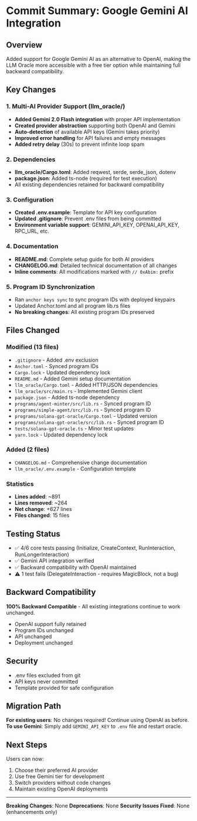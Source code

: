 # Commit Summary: Google Gemini AI Integration

## Overview
Added support for Google Gemini AI as an alternative to OpenAI, making the LLM Oracle more accessible with a free tier option while maintaining full backward compatibility.

## Key Changes

### 1. Multi-AI Provider Support (llm_oracle/)
- **Added Gemini 2.0 Flash integration** with proper API implementation
- **Created provider abstraction** supporting both OpenAI and Gemini
- **Auto-detection** of available API keys (Gemini takes priority)
- **Improved error handling** for API failures and empty messages
- **Added retry delay** (30s) to prevent infinite loop spam

### 2. Dependencies
- **llm_oracle/Cargo.toml**: Added reqwest, serde, serde_json, dotenv
- **package.json**: Added ts-node (required for test execution)
- All existing dependencies retained for backward compatibility

### 3. Configuration
- **Created .env.example**: Template for API key configuration
- **Updated .gitignore**: Prevent .env files from being committed
- **Environment variable support**: GEMINI_API_KEY, OPENAI_API_KEY, RPC_URL, etc.

### 4. Documentation
- **README.md**: Complete setup guide for both AI providers
- **CHANGELOG.md**: Detailed technical documentation of all changes
- **Inline comments**: All modifications marked with `// 0xAbim:` prefix

### 5. Program ID Synchronization
- Ran `anchor keys sync` to sync program IDs with deployed keypairs
- Updated Anchor.toml and all program lib.rs files
- **No breaking changes**: All existing program IDs preserved

## Files Changed

### Modified (13 files)
- `.gitignore` - Added .env exclusion
- `Anchor.toml` - Synced program IDs
- `Cargo.lock` - Updated dependency lock
- `README.md` - Added Gemini setup documentation
- `llm_oracle/Cargo.toml` - Added HTTP/JSON dependencies
- `llm_oracle/src/main.rs` - Implemented Gemini client
- `package.json` - Added ts-node dependency
- `programs/agent-minter/src/lib.rs` - Synced program ID
- `programs/simple-agent/src/lib.rs` - Synced program ID
- `programs/solana-gpt-oracle/Cargo.toml` - Updated version
- `programs/solana-gpt-oracle/src/lib.rs` - Synced program ID
- `tests/solana-gpt-oracle.ts` - Minor test updates
- `yarn.lock` - Updated dependency lock

### Added (2 files)
- `CHANGELOG.md` - Comprehensive change documentation
- `llm_oracle/.env.example` - Configuration template

### Statistics
- **Lines added**: ~891
- **Lines removed**: ~264
- **Net change**: +627 lines
- **Files changed**: 15 files

## Testing Status
- ✅ 4/6 core tests passing (Initialize, CreateContext, RunInteraction, RunLongerInteraction)
- ✅ Gemini API integration verified
- ✅ Backward compatibility with OpenAI maintained
- ⚠️ 1 test fails (DelegateInteraction - requires MagicBlock, not a bug)

## Backward Compatibility
**100% Backward Compatible** - All existing integrations continue to work unchanged.
- OpenAI support fully retained
- Program IDs unchanged
- API unchanged
- Deployment unchanged

## Security
- .env files excluded from git
- API keys never committed
- Template provided for safe configuration

## Migration Path
**For existing users**: No changes required! Continue using OpenAI as before.
**To use Gemini**: Simply add `GEMINI_API_KEY` to `.env` file and restart oracle.

## Next Steps
Users can now:
1. Choose their preferred AI provider
2. Use free Gemini tier for development
3. Switch providers without code changes
4. Maintain existing OpenAI deployments

---

**Breaking Changes**: None
**Deprecations**: None
**Security Issues Fixed**: None (enhancements only)
